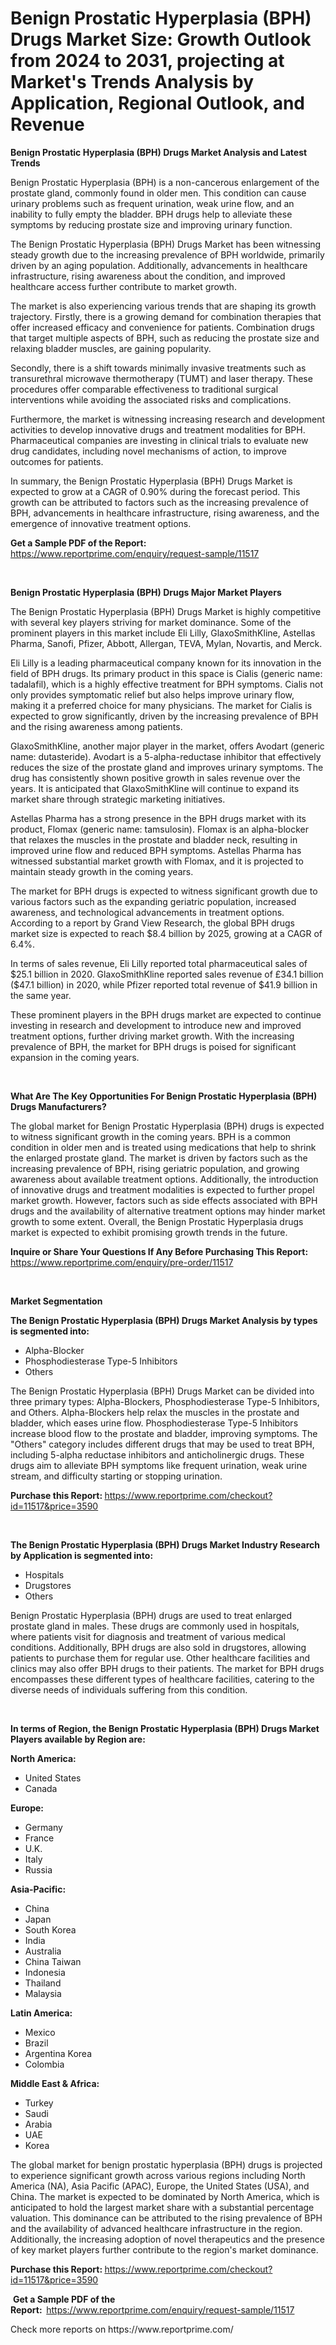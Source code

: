 <p><h1>Benign Prostatic Hyperplasia (BPH) Drugs Market Size: Growth Outlook from 2024 to 2031, projecting at Market's Trends Analysis by Application, Regional Outlook, and Revenue</h1></p><p><strong>Benign Prostatic Hyperplasia (BPH) Drugs Market Analysis and Latest Trends</strong></p>
<p><p>Benign Prostatic Hyperplasia (BPH) is a non-cancerous enlargement of the prostate gland, commonly found in older men. This condition can cause urinary problems such as frequent urination, weak urine flow, and an inability to fully empty the bladder. BPH drugs help to alleviate these symptoms by reducing prostate size and improving urinary function.</p><p>The Benign Prostatic Hyperplasia (BPH) Drugs Market has been witnessing steady growth due to the increasing prevalence of BPH worldwide, primarily driven by an aging population. Additionally, advancements in healthcare infrastructure, rising awareness about the condition, and improved healthcare access further contribute to market growth.</p><p>The market is also experiencing various trends that are shaping its growth trajectory. Firstly, there is a growing demand for combination therapies that offer increased efficacy and convenience for patients. Combination drugs that target multiple aspects of BPH, such as reducing the prostate size and relaxing bladder muscles, are gaining popularity.</p><p>Secondly, there is a shift towards minimally invasive treatments such as transurethral microwave thermotherapy (TUMT) and laser therapy. These procedures offer comparable effectiveness to traditional surgical interventions while avoiding the associated risks and complications.</p><p>Furthermore, the market is witnessing increasing research and development activities to develop innovative drugs and treatment modalities for BPH. Pharmaceutical companies are investing in clinical trials to evaluate new drug candidates, including novel mechanisms of action, to improve outcomes for patients.</p><p>In summary, the Benign Prostatic Hyperplasia (BPH) Drugs Market is expected to grow at a CAGR of 0.90% during the forecast period. This growth can be attributed to factors such as the increasing prevalence of BPH, advancements in healthcare infrastructure, rising awareness, and the emergence of innovative treatment options.</p></p>
<p><strong>Get a Sample PDF of the Report:&nbsp;</strong> <a href="https://www.reportprime.com/enquiry/request-sample/11517">https://www.reportprime.com/enquiry/request-sample/11517</a></p>
<p>&nbsp;</p>
<p><strong>Benign Prostatic Hyperplasia (BPH) Drugs Major Market Players</strong></p>
<p><p>The Benign Prostatic Hyperplasia (BPH) Drugs Market is highly competitive with several key players striving for market dominance. Some of the prominent players in this market include Eli Lilly, GlaxoSmithKline, Astellas Pharma, Sanofi, Pfizer, Abbott, Allergan, TEVA, Mylan, Novartis, and Merck.</p><p>Eli Lilly is a leading pharmaceutical company known for its innovation in the field of BPH drugs. Its primary product in this space is Cialis (generic name: tadalafil), which is a highly effective treatment for BPH symptoms. Cialis not only provides symptomatic relief but also helps improve urinary flow, making it a preferred choice for many physicians. The market for Cialis is expected to grow significantly, driven by the increasing prevalence of BPH and the rising awareness among patients.</p><p>GlaxoSmithKline, another major player in the market, offers Avodart (generic name: dutasteride). Avodart is a 5-alpha-reductase inhibitor that effectively reduces the size of the prostate gland and improves urinary symptoms. The drug has consistently shown positive growth in sales revenue over the years. It is anticipated that GlaxoSmithKline will continue to expand its market share through strategic marketing initiatives.</p><p>Astellas Pharma has a strong presence in the BPH drugs market with its product, Flomax (generic name: tamsulosin). Flomax is an alpha-blocker that relaxes the muscles in the prostate and bladder neck, resulting in improved urine flow and reduced BPH symptoms. Astellas Pharma has witnessed substantial market growth with Flomax, and it is projected to maintain steady growth in the coming years.</p><p>The market for BPH drugs is expected to witness significant growth due to various factors such as the expanding geriatric population, increased awareness, and technological advancements in treatment options. According to a report by Grand View Research, the global BPH drugs market size is expected to reach $8.4 billion by 2025, growing at a CAGR of 6.4%.</p><p>In terms of sales revenue, Eli Lilly reported total pharmaceutical sales of $25.1 billion in 2020. GlaxoSmithKline reported sales revenue of £34.1 billion ($47.1 billion) in 2020, while Pfizer reported total revenue of $41.9 billion in the same year.</p><p>These prominent players in the BPH drugs market are expected to continue investing in research and development to introduce new and improved treatment options, further driving market growth. With the increasing prevalence of BPH, the market for BPH drugs is poised for significant expansion in the coming years.</p></p>
<p>&nbsp;</p>
<p><strong>What Are The Key Opportunities For Benign Prostatic Hyperplasia (BPH) Drugs Manufacturers?</strong></p>
<p><p>The global market for Benign Prostatic Hyperplasia (BPH) drugs is expected to witness significant growth in the coming years. BPH is a common condition in older men and is treated using medications that help to shrink the enlarged prostate gland. The market is driven by factors such as the increasing prevalence of BPH, rising geriatric population, and growing awareness about available treatment options. Additionally, the introduction of innovative drugs and treatment modalities is expected to further propel market growth. However, factors such as side effects associated with BPH drugs and the availability of alternative treatment options may hinder market growth to some extent. Overall, the Benign Prostatic Hyperplasia drugs market is expected to exhibit promising growth trends in the future.</p></p>
<p><strong>Inquire or Share Your Questions If Any Before Purchasing This Report:</strong> <a href="https://www.reportprime.com/enquiry/pre-order/11517">https://www.reportprime.com/enquiry/pre-order/11517</a></p>
<p>&nbsp;</p>
<p><strong>Market Segmentation</strong></p>
<p><strong>The Benign Prostatic Hyperplasia (BPH) Drugs Market Analysis by types is segmented into:</strong></p>
<p><ul><li>Alpha-Blocker</li><li>Phosphodiesterase Type-5 Inhibitors</li><li>Others</li></ul></p>
<p><p>The Benign Prostatic Hyperplasia (BPH) Drugs Market can be divided into three primary types: Alpha-Blockers, Phosphodiesterase Type-5 Inhibitors, and Others. Alpha-Blockers help relax the muscles in the prostate and bladder, which eases urine flow. Phosphodiesterase Type-5 Inhibitors increase blood flow to the prostate and bladder, improving symptoms. The "Others" category includes different drugs that may be used to treat BPH, including 5-alpha reductase inhibitors and anticholinergic drugs. These drugs aim to alleviate BPH symptoms like frequent urination, weak urine stream, and difficulty starting or stopping urination.</p></p>
<p><strong>Purchase this Report:&nbsp;</strong><a href="https://www.reportprime.com/checkout?id=11517&price=3590">https://www.reportprime.com/checkout?id=11517&price=3590</a></p>
<p>&nbsp;</p>
<p><strong>The Benign Prostatic Hyperplasia (BPH) Drugs Market Industry Research by Application is segmented into:</strong></p>
<p><ul><li>Hospitals</li><li>Drugstores</li><li>Others</li></ul></p>
<p><p>Benign Prostatic Hyperplasia (BPH) drugs are used to treat enlarged prostate gland in males. These drugs are commonly used in hospitals, where patients visit for diagnosis and treatment of various medical conditions. Additionally, BPH drugs are also sold in drugstores, allowing patients to purchase them for regular use. Other healthcare facilities and clinics may also offer BPH drugs to their patients. The market for BPH drugs encompasses these different types of healthcare facilities, catering to the diverse needs of individuals suffering from this condition.</p></p>
<p>&nbsp;</p>
<p><strong>In terms of Region, the Benign Prostatic Hyperplasia (BPH) Drugs Market Players available by Region are:</strong></p>
<p>
    <p> <strong> North America: </strong>
        <ul>
            <li>United States</li>
            <li>Canada</li>
        </ul>
        </p> 
    <p> <strong> Europe: </strong>
        <ul>
            <li>Germany</li>
            <li>France</li>
            <li>U.K.</li>
            <li>Italy</li>
            <li>Russia</li>
        </ul>
        </p> 
    <p> <strong> Asia-Pacific: </strong>
        <ul>
            <li>China</li>
            <li>Japan</li>
            <li>South Korea</li>
            <li>India</li>
            <li>Australia</li>
            <li>China Taiwan</li>
            <li>Indonesia</li>
            <li>Thailand</li>
            <li>Malaysia</li>
        </ul>
        </p> 
    <p> <strong> Latin America: </strong>
        <ul>
            <li>Mexico</li>
            <li>Brazil</li>
            <li>Argentina Korea</li>
            <li>Colombia</li>
        </ul>
        </p> 
    <p> <strong> Middle East & Africa: </strong>
        <ul>
            <li>Turkey</li>
            <li>Saudi</li>
            <li>Arabia</li>
            <li>UAE</li>
            <li>Korea</li>
        </ul>
    </p>
    </p>
<p><p>The global market for benign prostatic hyperplasia (BPH) drugs is projected to experience significant growth across various regions including North America (NA), Asia Pacific (APAC), Europe, the United States (USA), and China. The market is expected to be dominated by North America, which is anticipated to hold the largest market share with a substantial percentage valuation. This dominance can be attributed to the rising prevalence of BPH and the availability of advanced healthcare infrastructure in the region. Additionally, the increasing adoption of novel therapeutics and the presence of key market players further contribute to the region's market dominance.</p></p>
<p><strong>Purchase this Report: </strong><a href="https://www.reportprime.com/checkout?id=11517&price=3590">https://www.reportprime.com/checkout?id=11517&price=3590</a></p>
<p>&nbsp;<strong>Get a Sample PDF of the Report:&nbsp;&nbsp;</strong><a href="https://www.reportprime.com/enquiry/request-sample/11517">https://www.reportprime.com/enquiry/request-sample/11517</a></p>
<p><strong></strong></p>
<p>Check more reports on https://www.reportprime.com/</p>